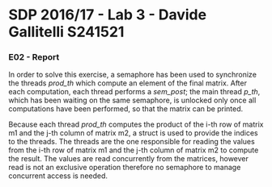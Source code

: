# SDP 2016/17 - Lab 3 - Davide Gallitelli S241521

### E02 - Report

In order to solve this exercise, a semaphore has been used to synchronize the threads _prod\_th_ which compute an element of the final matrix. After each computation, each thread performs a _sem\_post_; the main thread _p\_th_, which has been waiting on the same semaphore, is unlocked only once all computations have been performed, so that the matrix can be printed. 

Because each thread _prod\_th_ computes the product of the i-th row of matrix m1 and the j-th column of matrix m2, a struct is used to provide the indices to the threads. The threads are the one responsible for reading the values from the i-th row of matrix m1 and the j-th column of matrix m2 to compute the result. The values are read concurrently from the matrices, however read is not an exclusive operation therefore no semaphore to manage concurrent access is needed.